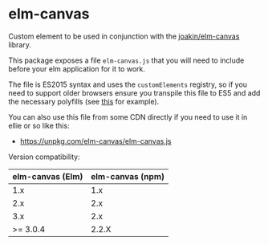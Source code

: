 # elm-canvas

Custom element to be used in conjunction with the
[joakin/elm-canvas](http://package.elm-lang.org/packages/joakin/elm-canvas/latest)
library.

This package exposes a file `elm-canvas.js` that you will need to include before
your elm application for it to work.

The file is ES2015 syntax and uses the `customElements` registry, so if you need
to support older browsers ensure you transpile this file to ES5 and add the
necessary polyfills (see
[this](https://gist.github.com/akoppela/8a19d9b039e9af21c4b27b5c4c998782) for
example).

You can also use this file from some CDN directly if you need to use it in ellie
or so like this:

- https://unpkg.com/elm-canvas/elm-canvas.js

Version compatibility:

| elm-canvas (Elm) | elm-canvas (npm) |
| ---------------- | ---------------- |
| 1.x              | 1.x              |
| 2.x              | 2.x              |
| 3.x              | 2.x              |
| >= 3.0.4         | 2.2.X            |

